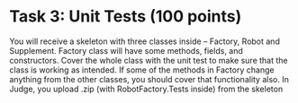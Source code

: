 # Task 3: Unit Tests (100 points)

You will receive a skeleton with three classes inside – Factory, Robot and Supplement. Factory class will have some methods, fields, and constructors. Cover the whole class with the unit test to make sure that the class is working as intended. If some of the methods in Factory change anything from the other classes, you should cover that functionality also. In Judge, you upload .zip (with RobotFactory.Tests inside) from the skeleton

